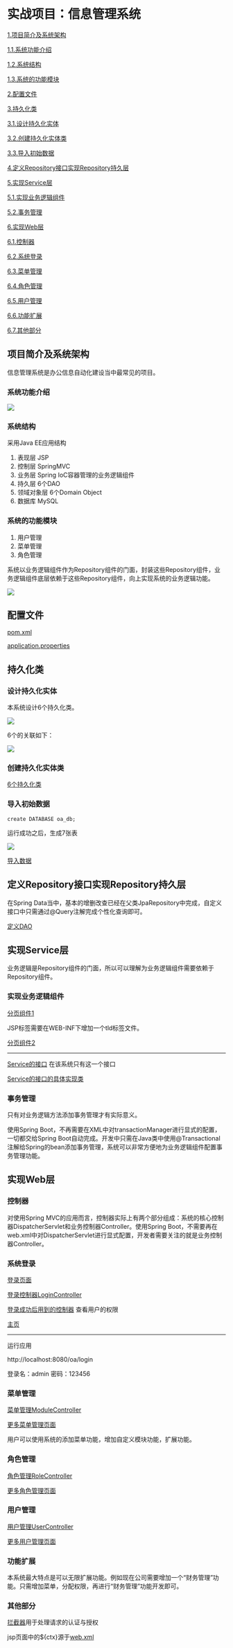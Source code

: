 # 实战项目：信息管理系统 #

[1.项目简介及系统架构](#项目简介及系统架构)

[1.1.系统功能介绍](#系统功能介绍)

[1.2.系统结构](#系统结构)

[1.3.系统的功能模块](#系统的功能模块)

[2.配置文件](#配置文件)

[3.持久化类](#持久化类)

[3.1.设计持久化实体](#设计持久化实体)

[3.2.创建持久化实体类](#创建持久化实体类)

[3.3.导入初始数据](#导入初始数据)

[4.定义Repository接口实现Repository持久层](#定义repository接口实现repository持久层)

[5.实现Service层](#实现service层)

[5.1.实现业务逻辑组件](#实现业务逻辑组件)

[5.2.事务管理](#事务管理)

[6.实现Web层](#实现web层)

[6.1.控制器](#控制器)

[6.2.系统登录](#系统登录)

[6.3.菜单管理](#菜单管理)

[6.4.角色管理](#角色管理)

[6.5.用户管理](#用户管理)

[6.6.功能扩展](#功能扩展)

[6.7.其他部分](#其他部分)

## 项目简介及系统架构 ##

信息管理系统是办公信息自动化建设当中最常见的项目。

### 系统功能介绍 ###

![](image/01.png)

### 系统结构 ###

采用Java EE应用结构

1. 表现层 JSP
2. 控制层 SpringMVC
3. 业务层 Spring IoC容器管理的业务逻辑组件
4. 持久层 6个DAO
5. 领域对象层 6个Domain Object
6. 数据库 MySQL

### 系统的功能模块 ###

1. 用户管理
2. 菜单管理
3. 角色管理

系统以业务逻辑组件作为Repository组件的门面，封装这些Repository组件，业务逻辑组件底层依赖于这些Repository组件，向上实现系统的业务逻辑功能。

![](image/02.png)

## 配置文件 ##

[pom.xml](oa/pom.xml)

[application.properties](oa/src/main/resources/application.properties)

## 持久化类 ##

### 设计持久化实体 ###

本系统设计6个持久化类。

![](image/03.png)

6个的关联如下：

![](image/04.png)

### 创建持久化实体类 ###

[6个持久化类](oa/src/main/java/org/fkit/oa/identity/domain)

### 导入初始数据 ###

	create DATABASE oa_db;

运行成功之后，生成7张表

![](image/05.png)

[导入数据](oa/src/main/resources/oa_db.sql)

## 定义Repository接口实现Repository持久层 ##

在Spring Data当中，基本的增删改查已经在父类JpaRepository中完成，自定义接口中只需通过@Query注解完成个性化查询即可。

[定义DAO](oa/src/main/java/org/fkit/oa/identity/repository)

## 实现Service层 ##

业务逻辑是Repository组件的门面，所以可以理解为业务逻辑组件需要依赖于Repository组件。

### 实现业务逻辑组件 ###

[分页组件1](oa/src/main/java/org/fkit/common/util/pager)

JSP标签需要在WEB-INF下增加一个tld标签文件。

[分页组件2](oa/src/main/webapp/WEB-INF/pager.tld)

---

[Service的接口](oa/src/main/java/org/fkit/oa/identity/service/IdentityService.java) 在该系统只有这一个接口

[Service的接口的具体实现类](oa/src/main/java/org/fkit/oa/identity/service/impl/IdentityServiceImpl.java)

### 事务管理 ###

只有对业务逻辑方法添加事务管理才有实际意义。

使用Spring Boot，不再需要在XML中对transactionManager进行显式的配置，一切都交给Spring Boot自动完成。开发中只需在Java类中使用@Transactional注解给Spring的bean添加事务管理，系统可以非常方便地为业务逻辑组件配置事务管理功能。

## 实现Web层 ##

### 控制器 ###

对使用Spring MVC的应用而言，控制器实际上有两个部分组成：系统的核心控制器DispatcherServlet和业务控制器Controller。使用Spring Boot，不需要再在web.xml中对DispatcherServlet进行显式配置，开发者需要关注的就是业务控制器Controller。


### 系统登录 ###

[登录页面](oa/src/main/webapp/WEB-INF/jsp/login.jsp)

[登录控制器LoginController](oa/src/main/java/org/fkit/oa/identity/controller/LoginController.java)

[登录成功后用到的控制器](oa/src/main/java/org/fkit/oa/identity/controller/RequestController.java) 查看用户的权限

[主页](oa/src/main/webapp/WEB-INF/jsp/main.jsp)

---

运行应用

http://localhost:8080/oa/login

登录名：admin
密码：123456


### 菜单管理 ###

[菜单管理ModuleController](oa/src/main/java/org/fkit/oa/identity/controller/ModuleController.java)

[更多菜单管理页面](oa/src/main/webapp/WEB-INF/jsp/identity/module)

用户可以使用系统的添加菜单功能，增加自定义模块功能，扩展功能。

### 角色管理 ###

[角色管理RoleController](oa/src/main/java/org/fkit/oa/identity/controller/RoleController.java)

[更多角色管理页面](oa/src/main/webapp/WEB-INF/jsp/identity/role)

### 用户管理 ###

[用户管理UserController](oa/src/main/java/org/fkit/oa/identity/controller/UserController.java)

[更多用户管理页面](oa/src/main/webapp/WEB-INF/jsp/identity/user)

### 功能扩展 ###

本系统最大特点是可以无限扩展功能。例如现在公司需要增加一个“财务管理”功能。只需增加菜单，分配权限，再进行“财务管理”功能开发即可。

### 其他部分 ###

[拦截器](oa/src/main/java/org/fkit/oa/util/InterceptorConfig.java)用于处理请求的认证与授权

jsp页面中的${ctx}源于[web.xml](oa/src/main/webapp/WEB-INF/web.xml)


